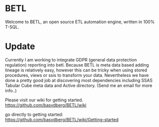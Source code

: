 # BETL

Welcome to BETL, an open source ETL automation engine, written in 100% T-SQL. 


# Update
Currently I am working to integrate GDPR (general data protection regulation) reporting into betl. Because BETL is meta data based adding lineage is relatively easy, however this can be tricky when using stored procedures, views or ssis to transform your data. Nevertheless we have done a pretty good job at discovering most dependencies including SSAS Tabular Cube meta data and Active directory. (Send me an email for more info..)

Please visit our wiki for getting started. https://github.com/basvdberg/BETL/wiki

go directly to getting started: https://github.com/basvdberg/BETL/wiki/Getting-started
